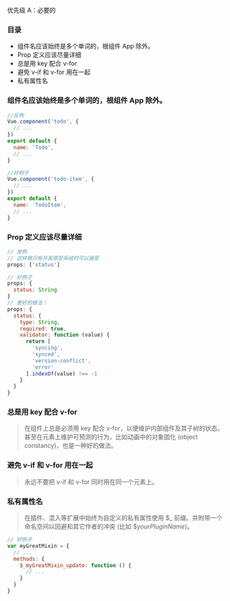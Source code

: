 优先级 A：必要的
### 目录
- 组件名应该始终是多个单词的，根组件 App 除外。
- Prop 定义应该尽量详细
- 总是用 key 配合 v-for
- 避免 v-if 和 v-for 用在一起
- 私有属性名

### 组件名应该始终是多个单词的，根组件 App 除外。

```js
//反例
Vue.component('todo', {
  // ...
})
export default {
  name: 'Todo',
  // ...
}
```

```js
//好例子
Vue.component('todo-item', {
  // ...
})
export default {
  name: 'TodoItem',
  // ...
}
```

### Prop 定义应该尽量详细
```js
// 发例
// 这样做只有开发原型系统时可以接受
props: ['status']
```
```js
// 好例子
props: {
  status: String
}
// 更好的做法！
props: {
  status: {
    type: String,
    required: true,
    validator: function (value) {
      return [
        'syncing',
        'synced',
        'version-conflict',
        'error'
      ].indexOf(value) !== -1
    }
  }
}
```

### 总是用 key 配合 v-for
>在组件上总是必须用 key 配合 v-for，以便维护内部组件及其子树的状态。甚至在元素上维护可预测的行为，比如动画中的对象固化 (object constancy)，也是一种好的做法。

### 避免 v-if 和 v-for 用在一起
>永远不要把 v-if 和 v-for 同时用在同一个元素上。

### 私有属性名
>在插件、混入等扩展中始终为自定义的私有属性使用 $_ 前缀。并附带一个命名空间以回避和其它作者的冲突 (比如 $_yourPluginName_)。
```js
// 好例子
var myGreatMixin = {
  // ...
  methods: {
    $_myGreatMixin_update: function () {
      // ...
    }
  }
}
```